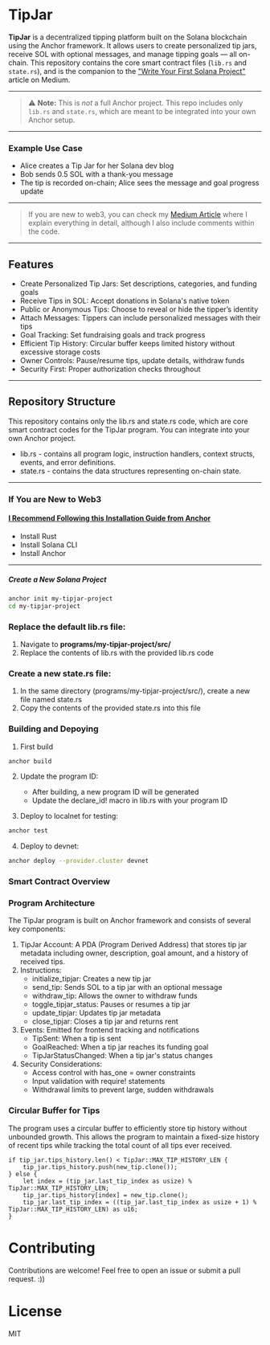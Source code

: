 # TipJar
**TipJar** is a decentralized tipping platform built on the Solana blockchain using the Anchor framework. It allows users to create personalized tip jars, receive SOL with optional messages, and manage tipping goals — all on-chain. This repository contains the core smart contract files (`lib.rs` and `state.rs`), and is the companion to the ["Write Your First Solana Project"](https://medium.com/...) article on Medium.

---

> ⚠️ **Note:** This is *not* a full Anchor project. This repo includes only `lib.rs` and `state.rs`, which are meant to be integrated into your own Anchor setup.

---

### Example Use Case
  - Alice creates a Tip Jar for her Solana dev blog
  - Bob sends 0.5 SOL with a thank-you message
  - The tip is recorded on-chain; Alice sees the message and goal progress update

---
> If you are new to web3, you can check my [Medium Article]("") where I explain everything in detail, although I also include comments within the code.
---

## Features
  - Create Personalized Tip Jars: Set descriptions, categories, and funding goals
  - Receive Tips in SOL: Accept donations in Solana's native token
  - Public or Anonymous Tips: Choose to reveal or hide the tipper’s identity
  - Attach Messages: Tippers can include personalized messages with their tips
  - Goal Tracking: Set fundraising goals and track progress
  - Efficient Tip History: Circular buffer keeps limited history without excessive storage costs
  - Owner Controls: Pause/resume tips, update details, withdraw funds
  - Security First: Proper authorization checks throughout

---

## Repository Structure
This repository contains only the lib.rs and state.rs code, which are core smart contract codes for the TipJar program. You can integrate into your own Anchor project.

- lib.rs - contains all program logic, instruction handlers, context structs, events, and error definitions.
- state.rs - contains the data structures representing on-chain state.

---

### If You are New to Web3
#### [I Recommend Following this Installation Guide from Anchor](https://www.anchor-lang.com/docs/installation)
- Install Rust
- Install Solana CLI
- Install Anchor

---

##### Create a New Solana Project
```sh
anchor init my-tipjar-project
cd my-tipjar-project
```

### Replace the default lib.rs file:
1. Navigate to **programs/my-tipjar-project/src/**
2. Replace the contents of lib.rs with the provided lib.rs code

### Create a new state.rs file:
1. In the same directory (programs/my-tipjar-project/src/), create a new file named state.rs
2. Copy the contents of the provided state.rs into this file

### Building and Depoying
1. First build
```sh
anchor build
```

2. Update the program ID:
    - After building, a new program ID will be generated
    - Update the declare_id! macro in lib.rs with your program ID

3. Deploy to localnet for testing:
```sh
anchor test
```

4. Deploy to devnet:
```sh
anchor deploy --provider.cluster devnet
```

### Smart Contract Overview
### Program Architecture
The TipJar program is built on Anchor framework and consists of several key components:

1. TipJar Account: A PDA (Program Derived Address) that stores tip jar metadata including owner, description, goal amount, and a history of received tips.
2. Instructions:
    - initialize_tipjar: Creates a new tip jar
    - send_tip: Sends SOL to a tip jar with an optional message
    - withdraw_tip: Allows the owner to withdraw funds
    - toggle_tipjar_status: Pauses or resumes a tip jar
    - update_tipjar: Updates tip jar metadata
    - close_tipjar: Closes a tip jar and returns rent
3. Events: Emitted for frontend tracking and notifications
    - TipSent: When a tip is sent
    - GoalReached: When a tip jar reaches its funding goal
    - TipJarStatusChanged: When a tip jar's status changes
4. Security Considerations:
    - Access control with has_one = owner constraints
    - Input validation with require! statements
    - Withdrawal limits to prevent large, sudden withdrawals


### Circular Buffer for Tips
The program uses a circular buffer to efficiently store tip history without unbounded growth.
This allows the program to maintain a fixed-size history of recent tips while tracking the total count of all tips ever received.
```
if tip_jar.tips_history.len() < TipJar::MAX_TIP_HISTORY_LEN {
    tip_jar.tips_history.push(new_tip.clone());
} else {
    let index = (tip_jar.last_tip_index as usize) % TipJar::MAX_TIP_HISTORY_LEN;
    tip_jar.tips_history[index] = new_tip.clone();
    tip_jar.last_tip_index = ((tip_jar.last_tip_index as usize + 1) % TipJar::MAX_TIP_HISTORY_LEN) as u16;
}
```

# Contributing
Contributions are welcome! Feel free to open an issue or submit a pull request. :))

# License
MIT
